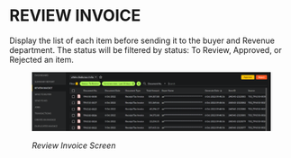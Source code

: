 # REVIEW INVOICE

Display the list of each item before sending it to the buyer and Revenue department. The status will be filtered by status: To Review, Approved, or Rejected an item.

<figure><img src="../../.gitbook/assets/image (51) (1).png" alt=""><figcaption><p><em>Review Invoice Screen</em></p></figcaption></figure>

